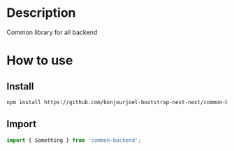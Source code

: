 # Description

Common library for all backend

# How to use

## Install

```bash
npm install https://github.com/bonjourjoel-bootstrap-nest-next/common-backend
```

## Import

```typescript
import { Something } from 'common-backend';
```
